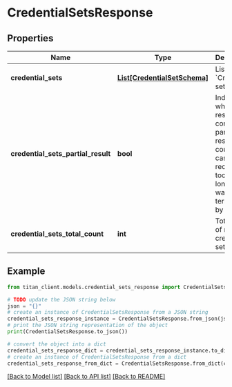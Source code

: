 # CredentialSetsResponse


## Properties

Name | Type | Description | Notes
------------ | ------------- | ------------- | -------------
**credential_sets** | [**List[CredentialSetSchema]**](CredentialSetSchema.md) | List of &#x60;Credential sets&#x60;. | [optional] 
**credential_sets_partial_result** | **bool** | Indicates whether response contains partial result. It could be in case when request took too long and was terminated by timeout. | [optional] 
**credential_sets_total_count** | **int** | Total count of matched credential sets. | 

## Example

```python
from titan_client.models.credential_sets_response import CredentialSetsResponse

# TODO update the JSON string below
json = "{}"
# create an instance of CredentialSetsResponse from a JSON string
credential_sets_response_instance = CredentialSetsResponse.from_json(json)
# print the JSON string representation of the object
print(CredentialSetsResponse.to_json())

# convert the object into a dict
credential_sets_response_dict = credential_sets_response_instance.to_dict()
# create an instance of CredentialSetsResponse from a dict
credential_sets_response_from_dict = CredentialSetsResponse.from_dict(credential_sets_response_dict)
```
[[Back to Model list]](../README.md#documentation-for-models) [[Back to API list]](../README.md#documentation-for-api-endpoints) [[Back to README]](../README.md)


